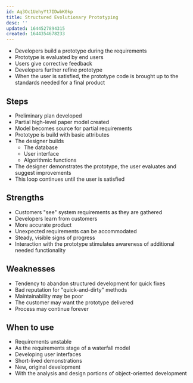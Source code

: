 ```yaml
---
id: Aq3Oc1UehyYt7IDwbK0kp
title: Structured Evolutionary Prototyping
desc: ''
updated: 1644527894315
created: 1644354678233
---
```


- Developers build a prototype during the requirements
- Prototype is evaluated by end users
- Users give corrective feedback
- Developers further refine prototype
- When the user is satisfied, the prototype code is brought up to the standards needed for a final product
## Steps
- Preliminary plan developed
- Partial high-level paper model created
- Model becomes source for partial requirements
- Prototype is build with basic attributes
- The designer builds
    - The database
    - User interface
    - Algorithmic functions
- The designer demonstrates the prototype, the user evaluates and suggest improvements
- This loop continues until the user is satisfied
## Strengths
- Customers "see" system requirements as they are gathered
- Developers learn from customers
- More accurate product
- Unexpected requirements can be accommodated
- Steady, visible signs of progress
- Interaction with the prototype stimulates awareness of additional needed functionality
## Weaknesses
- Tendency to abandon structured development for quick fixes
- Bad reputation for "quick-and-dirty" methods
- Maintainability may be poor
- The customer may want the prototype delivered
- Process may continue forever
## When to use
- Requirements unstable
- As the requirements stage of a waterfall model
- Developing user interfaces
- Short-lived demonstrations
- New, original development
- With the analysis and design portions of object-oriented development